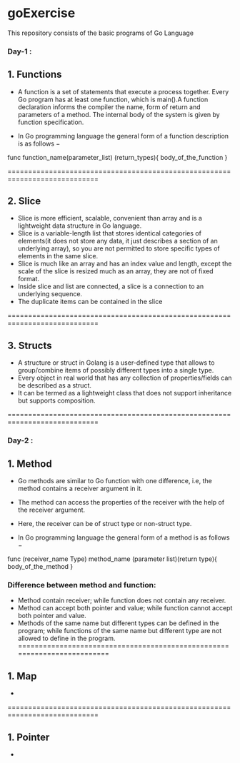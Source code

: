 # goExercise
This repository consists of the basic programs of Go Language

### Day-1 :
## 1. Functions
* A function is a set of statements that execute a process together. Every Go program has at least one function, which is main().A function declaration informs the compiler the name, form of return and parameters of a method. The internal body of the system is given by function specification. 

* In Go programming language the general form of a function description is as follows − 

func function_name(parameter_list) (return_types){
    body_of_the_function
}

============================================================================

## 2. Slice
* Slice is more efficient, scalable, convenient than array and is a lightweight data structure in Go language.
* Slice is a variable-length list that stores identical categories of elements(it does not store any data, it just describes a section of an underlying array), so you are not permitted to store specific types of elements in the same slice. 
* Slice is much like an array and has an index value and length, except the scale of the slice is resized much as an array, they are not of fixed format.
* Inside slice and list are connected, a slice is a connection to an underlying sequence.
* The duplicate items can be contained in the slice 

============================================================================

## 3. Structs
* A structure or struct in Golang is a user-defined type that allows to group/combine items of possibly different types into a single type. 
* Every object in real world that has any collection of properties/fields can be described as a struct.
* It can be termed as a lightweight class that does not support inheritance but supports composition. 

============================================================================

### Day-2 :
## 1. Method
* Go methods are similar to Go function with one difference, i.e, the method contains a receiver argument in it.
* The method can access the properties of the receiver with the help of the receiver argument.
* Here, the receiver can be of struct type or non-struct type.

* In Go programming language the general form of a method is as follows − 

func (receiver_name Type) method_name (parameter list)(return type){
    body_of_the_method
}

### Difference between method and function:
- Method contain receiver; while function does not contain any receiver.
- Method can accept both pointer and value; while function cannot accept both pointer and value.
- Methods of the same name but different types can be defined in the program; while functions of the same name but different type are not allowed to define in the program.
=========================================================================

## 1. Map
* 


============================================================================

## 1. Pointer
*